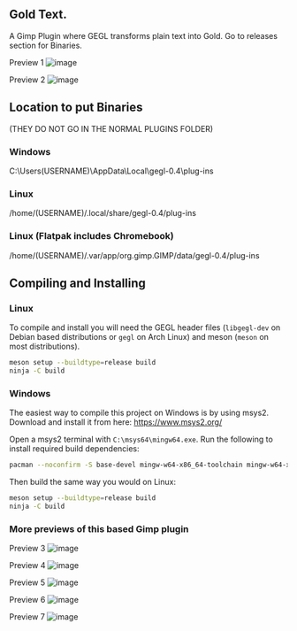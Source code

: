 ## Gold Text.
A Gimp Plugin where GEGL transforms plain text into Gold. Go to releases section for Binaries. 

Preview 1 
![image](https://github.com/LinuxBeaver/Gimp_Gold_Text_Plugin/assets/78667207/b74606ce-8441-4ead-811e-f38b49c65938)

Preview 2
![image](https://github.com/LinuxBeaver/Gimp_Gold_Text_Plugin/assets/78667207/69f6003b-a889-4308-9341-2dda40a44c71)


## Location to put Binaries 
(THEY DO NOT GO IN THE NORMAL PLUGINS FOLDER)

### Windows
 C:\Users\(USERNAME)\AppData\Local\gegl-0.4\plug-ins
 
### Linux 
 /home/(USERNAME)/.local/share/gegl-0.4/plug-ins
 
### Linux (Flatpak includes Chromebook)
 /home/(USERNAME)/.var/app/org.gimp.GIMP/data/gegl-0.4/plug-ins

## Compiling and Installing

### Linux

To compile and install you will need the GEGL header files (`libgegl-dev` on
Debian based distributions or `gegl` on Arch Linux) and meson (`meson` on
most distributions).

```bash
meson setup --buildtype=release build
ninja -C build

```
### Windows

The easiest way to compile this project on Windows is by using msys2.  Download
and install it from here: https://www.msys2.org/

Open a msys2 terminal with `C:\msys64\mingw64.exe`.  Run the following to
install required build dependencies:

```bash
pacman --noconfirm -S base-devel mingw-w64-x86_64-toolchain mingw-w64-x86_64-meson mingw-w64-x86_64-gegl
```

Then build the same way you would on Linux:

```bash
meson setup --buildtype=release build
ninja -C build
```

### More previews of this based Gimp plugin

Preview 3
![image](https://github.com/LinuxBeaver/Gimp_Gold_Text_Plugin/assets/78667207/272f5fe5-8625-4c2c-854d-26ff5a0c1ae0)

Preview 4
![image](https://github.com/LinuxBeaver/Gimp_Gold_Text_Plugin/assets/78667207/c13dd737-560c-42fe-a526-7a268da7edaf)

Preview 5
![image](https://github.com/LinuxBeaver/Gimp_Gold_Text_Plugin/assets/78667207/17c8c6f6-1038-457f-9d32-6035db1f03f8)

Preview 6
![image](https://github.com/LinuxBeaver/Gimp_Gold_Text_Plugin/assets/78667207/d75f3409-0227-42f0-915e-c293a5eaa2d4)

Preview 7
![image](https://github.com/LinuxBeaver/Gimp_Gold_Text_Plugin/assets/78667207/9bbb992f-fef5-41d4-b2aa-361dba8358d1)


